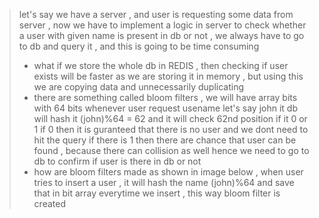 > let's say we have a server , and user is requesting some data from server , now we have to implement a logic in server to check whether a user with given name is present in db or not , we always have to go to db and query it , and this is going to be time consuming
> - what if we store the whole db in REDIS , then checking if user exists will be faster as we are storing it in memory , but using this we are copying data and unnecessarily duplicating
> - there are something called bloom filters , we will have array bits with 64 bits whenever user request usename let's say john it db will hash it (john)%64 = 62 and it will check 62nd position if it 0 or 1 if 0 then it is guranteed that there is no user and we dont need to hit the query if there is 1 then there are chance that user can be found , because there can collision as well hence we need to go to db to confirm if user is there in db or not
> - how are bloom filters made as shown in image below , when user tries to insert a user , it will hash the name (john)%64 and save that in bit array everytime we insert , this way bloom filter is created
